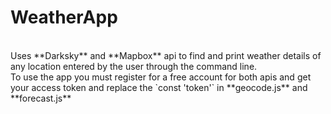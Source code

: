 # WeatherApp

</br>
Uses **Darksky** and **Mapbox** api to find and print weather details of any location entered by the user through the command line.
</br>
To use the app you must register for a free account for both apis and get your access token and replace the `const 'token'` in **geocode.js** and **forecast.js**

